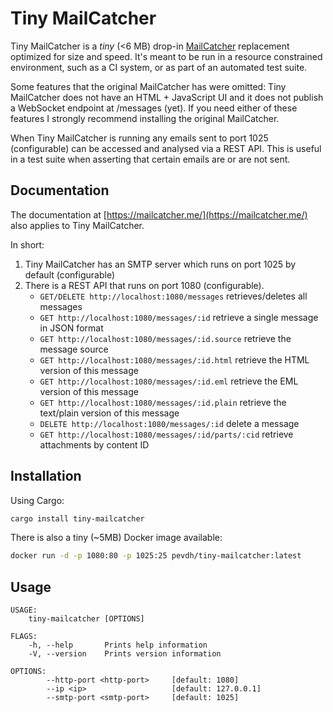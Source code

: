 # Tiny MailCatcher

Tiny MailCatcher is a _tiny_ (<6 MB) drop-in [MailCatcher](https://mailcatcher.me/) replacement 
optimized for size and speed. It's meant to be run in a resource constrained environment, such 
as a CI system, or as part of an automated test suite.

Some features that the original MailCatcher has were omitted: Tiny MailCatcher does not have 
an HTML + JavaScript UI and it does not publish a WebSocket endpoint at /messages (yet). 
If you need either of these features I strongly recommend installing the original MailCatcher.

When Tiny MailCatcher is running any emails sent to port 1025 (configurable) can be accessed
and analysed via a REST API. This is useful in a test suite when asserting that certain emails
are or are not sent.

## Documentation

The documentation at [https://mailcatcher.me/](https://mailcatcher.me/) also applies to Tiny 
MailCatcher.

In short:

1. Tiny MailCatcher has an SMTP server which runs on port 1025 by default (configurable)
2. There is a REST API that runs on port 1080 (configurable).
    - `GET/DELETE http://localhost:1080/messages` retrieves/deletes all messages
    - `GET http://localhost:1080/messages/:id` retrieve a single message in JSON format
    - `GET http://localhost:1080/messages/:id.source` retrieve the message source
    - `GET http://localhost:1080/messages/:id.html` retrieve the HTML version of this message
    - `GET http://localhost:1080/messages/:id.eml` retrieve the EML version of this message
    - `GET http://localhost:1080/messages/:id.plain` retrieve the text/plain version of this message
    - `DELETE http://localhost:1080/messages/:id` delete a message
    - `GET http://localhost:1080/messages/:id/parts/:cid` retrieve attachments by content ID

## Installation

Using Cargo:

```bash
cargo install tiny-mailcatcher
```

There is also a tiny (~5MB) Docker image available:

```bash
docker run -d -p 1080:80 -p 1025:25 pevdh/tiny-mailcatcher:latest
```

## Usage

```
USAGE:
    tiny-mailcatcher [OPTIONS]

FLAGS:
    -h, --help       Prints help information
    -V, --version    Prints version information

OPTIONS:
        --http-port <http-port>     [default: 1080]
        --ip <ip>                   [default: 127.0.0.1]
        --smtp-port <smtp-port>     [default: 1025]
```